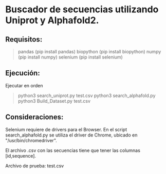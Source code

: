 # Buscador de secuencias utilizando Uniprot y Alphafold2.

## Requisitos:

 > pandas (pip install pandas)
 > biopython (pip install biopython)
 > numpy (pip install numpy)
 > selenium (pip install selenium)

## Ejecución:
Ejecutar en orden

 > python3 search_uniprot.py test.csv
 > python3 search_alphafold.py
 > python3 Build_Dataset.py test.csv

## Consideraciones:

Selenium requiere de drivers para el Browser. En el script search_alphafold.py se utiliza el driver de Chrome, ubicado en "/usr/bin/chromedriver". 

El archivo .csv con las secuencias tiene que tener las columnas [id,sequence].

Archivo de prueba: test.csv
